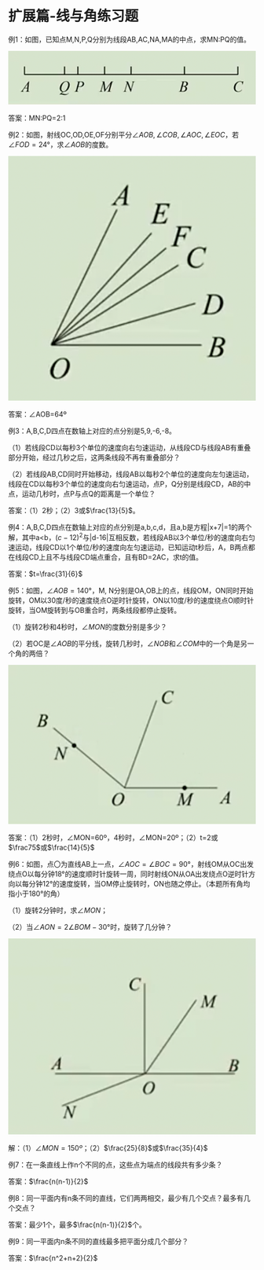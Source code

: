 # 扩展篇-线与角练习题

例1：如图，已知点M,N,P,Q分别为线段AB,AC,NA,MA的中点，求MN:PQ的值。

![image-20250211100827005](img/image15.png)

答案：MN:PQ=2:1



例2：如图，射线OC,OD,OE,OF分别平分$∠AOB, ∠COB,∠AOC,∠EOC$，若$∠FOD=24°$，求$∠AOB$的度数。

![image-20250211100956254](img/image16.png)

答案：∠AOB=64º



例3：A,B,C,D四点在数轴上对应的点分别是5,9,-6,-8。

（1）若线段CD以每秒3个单位的速度向右匀速运动，从线段CD与线段AB有重叠部分开始，经过几秒之后，这两条线段不再有重叠部分？

（2）若线段AB,CD同时开始移动，线段AB以每秒2个单位的速度向左匀速运动，线段在CD以每秒3个单位的速度向右匀速运动，点P，Q分别是线段CD，AB的中点，运动几秒时，点P与点Q的距离是一个单位？

答案：（1）2秒；（2）3或$\frac{13}{5}$。



例4：A,B,C,D四点在数轴上对应的点分别是a,b,c,d，且a,b是方程|x+7|=1的两个解，其中a<b，$(c-12)^2$与|d-16|互相反数，若线段AB以3个单位/秒的速度向右匀速运动，线段CD以1个单位/秒的速度向左匀速运动，已知运动t秒后，A，B两点都在线段CD上且不与线段CD端点重合，且有BD=2AC，求t的值。

答案：$t=\frac{31}{6}$



例5：如图，$∠AOB=140°$，M, N分别是OA,OB上的点，线段OM，ON同时开始旋转，OM以30度/秒的速度绕点O逆时针旋转，ON以10度/秒的速度绕点O顺时针旋转，当OM旋转到与OB重合时，两条线段都停止旋转。

（1）旋转2秒和4秒时，$∠MON$的度数分别是多少？

（2）若OC是$∠AOB$的平分线，旋转几秒时，$∠NOB$和$∠COM$中的一个角是另一个角的两倍？

![image-20250211103712128](img/image17.png)

答案：（1）2秒时，∠MON=60º，4秒时，∠MON=20º；（2）t=2或$\frac75$或$\frac{14}{5}$



例6：如图，点〇为直线AB上一点，$∠AOC=∠BOC=90°$，射线OM从OC出发绕点O以每分钟18°的速度顺时针旋转一周，同时射线ON从OA出发绕点O逆时针方向以每分钟12°的速度旋转，当OM停止旋转时，ON也随之停止。（本题所有角均指小于180°的角）

（1）旋转2分钟时，求$∠MON$；

（2）当$∠AON=2∠BOM-30°$时，旋转了几分钟？

![image-20250211104159657](img/image18.png)

解：（1）$∠MON=150º$；（2）$\frac{25}{8}$或$\frac{35}{4}$



例7：在一条直线上作n个不同的点，这些点为端点的线段共有多少条？

答案：$\frac{n(n-1)}{2}$



例8：同一平面内有n条不同的直线，它们两两相交，最少有几个交点？最多有几个交点？

答案：最少1个，最多$\frac{n(n-1)}{2}$个。



例9：同一平面内n条不同的直线最多把平面分成几个部分？

答案：$\frac{n^2+n+2}{2}$